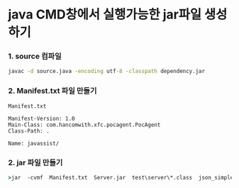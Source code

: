 # java CMD창에서 실행가능한 jar파일 생성하기



### 1. source 컴파일

``` cmd
javac -d source.java -encoding utf-8 -classpath dependency.jar
```



### 2. Manifest.txt 파일 만들기

`Manifest.txt`

```
Manifest-Version: 1.0
Main-Class: com.hancomwith.xfc.pocagent.PocAgent
Class-Path: .

Name: javassist/
```





### 2. jar 파일 만들기

``` cmd
>jar  -cvmf  Manifest.txt  Server.jar  test\server\*.class  json_simple-1.1.jar
```



